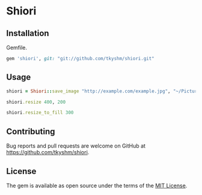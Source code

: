 # Shiori

## Installation

Gemfile.

```ruby
gem 'shiori', git: "git://github.com/tkyshm/shiori.git"
```

## Usage

```ruby
shiori = Shiori::save_image "http://example.com/example.jpg", "~/Pictures"

shiori.resize 400, 200

shiori.resize_to_fill 300

```

## Contributing

Bug reports and pull requests are welcome on GitHub at https://github.com/tkyshm/shiori.


## License

The gem is available as open source under the terms of the [MIT License](http://opensource.org/licenses/MIT).

